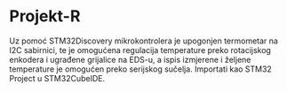 # Projekt-R
Uz pomoć STM32Discovery mikrokontrolera je upogonjen termometar na I2C sabirnici, te je omogućena regulacija temperature preko rotacijskog enkodera i ugrađene grijalice na EDS-u, a ispis izmjerene i željene temperature je omogućen preko serijskog sučelja.
Importati kao STM32 Project u STM32CubeIDE.

